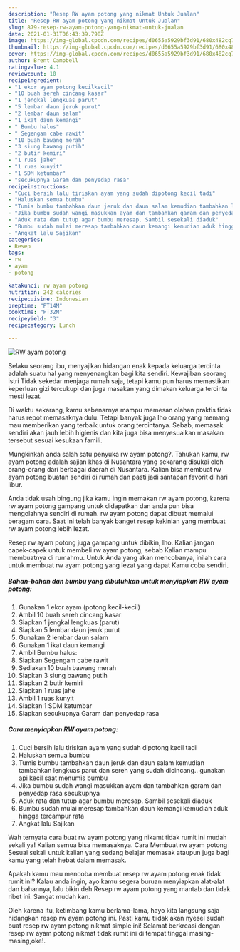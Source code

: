 ```yaml
---
description: "Resep RW ayam potong yang nikmat Untuk Jualan"
title: "Resep RW ayam potong yang nikmat Untuk Jualan"
slug: 879-resep-rw-ayam-potong-yang-nikmat-untuk-jualan
date: 2021-01-31T06:43:39.798Z
image: https://img-global.cpcdn.com/recipes/d0655a5929bf3d91/680x482cq70/rw-ayam-potong-foto-resep-utama.jpg
thumbnail: https://img-global.cpcdn.com/recipes/d0655a5929bf3d91/680x482cq70/rw-ayam-potong-foto-resep-utama.jpg
cover: https://img-global.cpcdn.com/recipes/d0655a5929bf3d91/680x482cq70/rw-ayam-potong-foto-resep-utama.jpg
author: Brent Campbell
ratingvalue: 4.1
reviewcount: 10
recipeingredient:
- "1 ekor ayam potong kecilkecil"
- "10 buah sereh cincang kasar"
- "1 jengkal lengkuas parut"
- "5 lembar daun jeruk purut"
- "2 lembar daun salam"
- "1 ikat daun kemangi"
- " Bumbu halus"
- " Segengam cabe rawit"
- "10 buah bawang merah"
- "3 siung bawang putih"
- "2 butir kemiri"
- "1 ruas jahe"
- "1 ruas kunyit"
- "1 SDM ketumbar"
- "secukupnya Garam dan penyedap rasa"
recipeinstructions:
- "Cuci bersih lalu tiriskan ayam yang sudah dipotong kecil tadi"
- "Haluskan semua bumbu"
- "Tumis bumbu tambahkan daun jeruk dan daun salam kemudian tambahkan lengkuas parut dan sereh yang sudah dicincang.. gunakan api kecil saat menumis bumbu"
- "Jika bumbu sudah wangi masukkan ayam dan tambahkan garam dan penyedap rasa secukupnya"
- "Aduk rata dan tutup agar bumbu meresap. Sambil sesekali diaduk"
- "Bumbu sudah mulai meresap tambahkan daun kemangi kemudian aduk hingga tercampur rata"
- "Angkat lalu Sajikan"
categories:
- Resep
tags:
- rw
- ayam
- potong

katakunci: rw ayam potong 
nutrition: 242 calories
recipecuisine: Indonesian
preptime: "PT14M"
cooktime: "PT32M"
recipeyield: "3"
recipecategory: Lunch

---
```



![RW ayam potong](https://img-global.cpcdn.com/recipes/d0655a5929bf3d91/680x482cq70/rw-ayam-potong-foto-resep-utama.jpg)

Selaku seorang ibu, menyajikan hidangan enak kepada keluarga tercinta adalah suatu hal yang menyenangkan bagi kita sendiri. Kewajiban seorang istri Tidak sekedar menjaga rumah saja, tetapi kamu pun harus memastikan keperluan gizi tercukupi dan juga masakan yang dimakan keluarga tercinta mesti lezat.

Di waktu  sekarang, kamu sebenarnya mampu memesan olahan praktis tidak harus repot memasaknya dulu. Tetapi banyak juga lho orang yang memang mau memberikan yang terbaik untuk orang tercintanya. Sebab, memasak sendiri akan jauh lebih higienis dan kita juga bisa menyesuaikan masakan tersebut sesuai kesukaan famili. 



Mungkinkah anda salah satu penyuka rw ayam potong?. Tahukah kamu, rw ayam potong adalah sajian khas di Nusantara yang sekarang disukai oleh orang-orang dari berbagai daerah di Nusantara. Kalian bisa membuat rw ayam potong buatan sendiri di rumah dan pasti jadi santapan favorit di hari libur.

Anda tidak usah bingung jika kamu ingin memakan rw ayam potong, karena rw ayam potong gampang untuk didapatkan dan anda pun bisa mengolahnya sendiri di rumah. rw ayam potong dapat dibuat memalui beragam cara. Saat ini telah banyak banget resep kekinian yang membuat rw ayam potong lebih lezat.

Resep rw ayam potong juga gampang untuk dibikin, lho. Kalian jangan capek-capek untuk membeli rw ayam potong, sebab Kalian mampu membuatnya di rumahmu. Untuk Anda yang akan mencobanya, inilah cara untuk membuat rw ayam potong yang lezat yang dapat Kamu coba sendiri.

<!--inarticleads1-->

##### Bahan-bahan dan bumbu yang dibutuhkan untuk menyiapkan RW ayam potong:

1. Gunakan 1 ekor ayam (potong kecil-kecil)
1. Ambil 10 buah sereh cincang kasar
1. Siapkan 1 jengkal lengkuas (parut)
1. Siapkan 5 lembar daun jeruk purut
1. Gunakan 2 lembar daun salam
1. Gunakan 1 ikat daun kemangi
1. Ambil  Bumbu halus:
1. Siapkan  Segengam cabe rawit
1. Sediakan 10 buah bawang merah
1. Siapkan 3 siung bawang putih
1. Siapkan 2 butir kemiri
1. Siapkan 1 ruas jahe
1. Ambil 1 ruas kunyit
1. Siapkan 1 SDM ketumbar
1. Siapkan secukupnya Garam dan penyedap rasa




<!--inarticleads2-->

##### Cara menyiapkan RW ayam potong:

1. Cuci bersih lalu tiriskan ayam yang sudah dipotong kecil tadi
1. Haluskan semua bumbu
1. Tumis bumbu tambahkan daun jeruk dan daun salam kemudian tambahkan lengkuas parut dan sereh yang sudah dicincang.. gunakan api kecil saat menumis bumbu
1. Jika bumbu sudah wangi masukkan ayam dan tambahkan garam dan penyedap rasa secukupnya
1. Aduk rata dan tutup agar bumbu meresap. Sambil sesekali diaduk
1. Bumbu sudah mulai meresap tambahkan daun kemangi kemudian aduk hingga tercampur rata
1. Angkat lalu Sajikan




Wah ternyata cara buat rw ayam potong yang nikamt tidak rumit ini mudah sekali ya! Kalian semua bisa memasaknya. Cara Membuat rw ayam potong Sesuai sekali untuk kalian yang sedang belajar memasak ataupun juga bagi kamu yang telah hebat dalam memasak.

Apakah kamu mau mencoba membuat resep rw ayam potong enak tidak rumit ini? Kalau anda ingin, ayo kamu segera buruan menyiapkan alat-alat dan bahannya, lalu bikin deh Resep rw ayam potong yang mantab dan tidak ribet ini. Sangat mudah kan. 

Oleh karena itu, ketimbang kamu berlama-lama, hayo kita langsung saja hidangkan resep rw ayam potong ini. Pasti kamu tiidak akan nyesel sudah buat resep rw ayam potong nikmat simple ini! Selamat berkreasi dengan resep rw ayam potong nikmat tidak rumit ini di tempat tinggal masing-masing,oke!.

